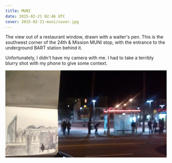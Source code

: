 ```yaml
---
title: MUNI
date: 2015-02-21 02:46 UTC
cover: 2015-02-21-muni/cover.jpg
---
```


The view out of a restaurant window, drawn with a waiter's pen.
This is the southwest corner of the 24th & Mission MUNI stop,
with the entrance to the underground BART station behind it.

Unfortunately, I didn't have my camera with me.
I had to take a terribly blurry shot with my phone to give some context.

![MUNI](2015-02-21-muni/context.jpg)

